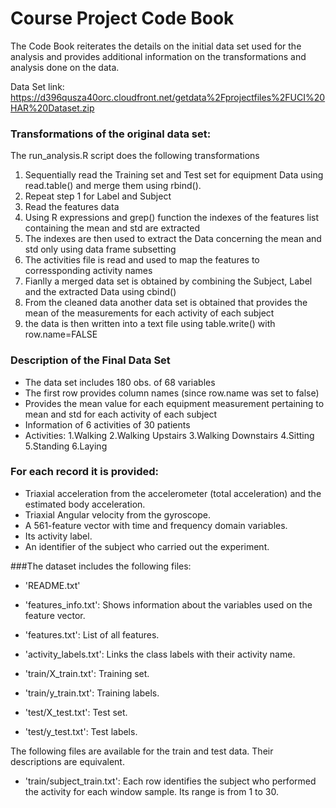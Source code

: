 # Course Project Code Book

The Code Book reiterates the details on the initial data set used for the analysis and provides additional information on the 
transformations and analysis done on the data.

Data Set link: https://d396qusza40orc.cloudfront.net/getdata%2Fprojectfiles%2FUCI%20HAR%20Dataset.zip 

### Transformations of the original data set:
The run_analysis.R script does the following transformations

1. Sequentially read the Training set and Test set for equipment Data using read.table() and merge them using rbind(). 
2. Repeat step 1 for Label and Subject
3. Read the features data 
4. Using R expressions and grep() function the indexes of the features list containing the mean and std are extracted
5. The indexes are then used to extract the Data concerning the mean and std only using data frame subsetting
6. The activities file is read and used to map the features to corressponding activity names 
7. Fianlly a merged data set is obtained by combining the Subject, Label and the extracted Data using cbind()
8. From the cleaned data another data set is obtained that provides the mean of the measurements for each activity of each subject
9. the data is then written into a text file using table.write() with row.name=FALSE
### Description of the Final Data Set
- The data set includes 180 obs. of  68 variables
- The first row provides column names (since row.name was set to false)
- Provides the mean value for each equipment measurement pertaining to mean and std for each activity of each subject
- Information of 6 activities of 30 patients 
- Activities: 1.Walking 2.Walking Upstairs 3.Walking Downstairs 4.Sitting 5.Standing 6.Laying 

### For each record it is provided:

- Triaxial acceleration from the accelerometer (total acceleration) and the estimated body acceleration.
- Triaxial Angular velocity from the gyroscope. 
- A 561-feature vector with time and frequency domain variables. 
- Its activity label. 
- An identifier of the subject who carried out the experiment.

###The dataset includes the following files:

- 'README.txt'

- 'features_info.txt': Shows information about the variables used on the feature vector.

- 'features.txt': List of all features.

- 'activity_labels.txt': Links the class labels with their activity name.

- 'train/X_train.txt': Training set.

- 'train/y_train.txt': Training labels.

- 'test/X_test.txt': Test set.

- 'test/y_test.txt': Test labels.

The following files are available for the train and test data. Their descriptions are equivalent. 

- 'train/subject_train.txt': Each row identifies the subject who performed the activity for each window sample. Its range is from 1 to 30. 
